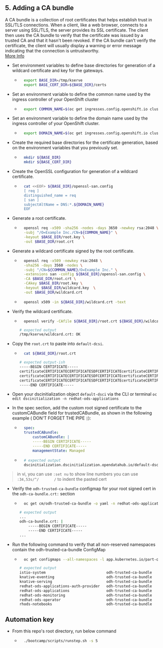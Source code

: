 ## 5. Adding a CA bundle

A CA bundle is a collection of root certificates that helps establish trust in SSL/TLS connections. When a client, like a web browser, connects to a server using SSL/TLS, the server provides its SSL certificate. The client then uses the CA bundle to verify that the certificate was issued by a trusted CA and that it hasn't been revoked. If the CA bundle can't verify the certificate, the client will usually display a warning or error message indicating that the connection is untrustworthy.  
[More Info](https://docs.redhat.com/en/documentation/red_hat_openshift_ai_self-managed/2.10/html/Install_and_unInstall_openshift_ai_self-managed/working-with-certificates_certs#adding-a-ca-bundle_certs)

- Set environment variables to define base directories for generation of a wildcard certificate and key for the gateways.

    - ```sh
        export BASE_DIR=/tmp/kserve
        export BASE_CERT_DIR=${BASE_DIR}/certs
        ```

- Set an environment variable to define the common name used by the ingress controller of your OpenShift cluster

    - ```sh
        export COMMON_NAME=$(oc get ingresses.config.openshift.io cluster -o jsonpath='{.spec.domain}' | awk -F'.' '{print $(NF-1)"."$NF}')
        ```

- Set an environment variable to define the domain name used by the ingress controller of your OpenShift cluster.

    - ```sh
        export DOMAIN_NAME=$(oc get ingresses.config.openshift.io cluster -o jsonpath='{.spec.domain}')
        ```

- Create the required base directories for the certificate generation, based on the environment variables that you previously set.

    - ```sh
        mkdir ${BASE_DIR}
        mkdir ${BASE_CERT_DIR}
        ```

- Create the OpenSSL configuration for generation of a wildcard certificate.

    - ```sh
        cat <<EOF> ${BASE_DIR}/openssl-san.config
        [ req ]
        distinguished_name = req
        [ san ]
        subjectAltName = DNS:*.${DOMAIN_NAME}
        EOF
        ```

- Generate a root certificate.

    - ```sh
        openssl req -x509 -sha256 -nodes -days 3650 -newkey rsa:2048 \
        -subj "/O=Example Inc./CN=${COMMON_NAME}" \
        -keyout $BASE_DIR/root.key \
        -out $BASE_DIR/root.crt
        ```

- Generate a wildcard certificate signed by the root certificate.

    - ```sh
        openssl req -x509 -newkey rsa:2048 \
        -sha256 -days 3560 -nodes \
        -subj "/CN=${COMMON_NAME}/O=Example Inc." \
        -extensions san -config ${BASE_DIR}/openssl-san.config \
        -CA $BASE_DIR/root.crt \
        -CAkey $BASE_DIR/root.key \
        -keyout $BASE_DIR/wildcard.key  \
        -out $BASE_DIR/wildcard.crt
        ```
    - ```sh
        openssl x509 -in ${BASE_DIR}/wildcard.crt -text
        ```

- Verify the wildcard certificate.

    - ```sh
        openssl verify -CAfile ${BASE_DIR}/root.crt ${BASE_DIR}/wildcard.crt
        ```

        ```sh
        # expected output
        /tmp/kserve/wildcard.crt: OK
        ```

- Copy the `root.crt` to paste into `default-dcsi`.

    - ```sh
        cat ${BASE_DIR}/root.crt
        ```

        ```sh
        # expected output-ish
        -----BEGIN CERTIFICATE-----
        certificateCERTIFICATECERTIFICATESDFCERTIFICATEcertificateCERTIFICATE
        certificateCERTIFICATECERTIFICATESDFCERTIFICATEcertificateCERTIFICATE
        certificateCERTIFICATECERTIFICATESDFCERTIFICATEcertificateCERTIFICATE
        -----END CERTIFICATE-----
        ```

- Open your dscinitialization object `default-dsci` via the CLI or terminal
`oc edit dscinitialization -n redhat-ods-applications`

- In the spec section, add the custom root signed certificate to the customCABundle field for trustedCABundle, as shown in the following example ( DON'T FORGET THE PIPE `|`):

    - ```yaml
        spec:
        trustedCABundle:
            customCABundle: |
            -----BEGIN CERTIFICATE-----
            -----END CERTIFICATE-----
            managementState: Managed
        ```

    - ```sh
        # expected output
        dscinitialization.dscinitialization.opendatahub.io/default-dsci edited
        ```
>in vi, you can use `:set nu` to show line numbers
you can use `:34,53s/^/       /` to indent the pasted cert


- Verify the `odh-trusted-ca-bundle` configmap for your root signed cert in the `odh-ca-bundle.crt:` section

    - ```sh
        oc get cm/odh-trusted-ca-bundle -o yaml -n redhat-ods-applications
        ```

        ```sh
        # expected output
        ...
        odh-ca-bundle.crt: |
            -----BEGIN CERTIFICATE-----
            -----END CERTIFICATE-----  
        ... 
        ```

- Run the following command to verify that all non-reserved namespaces contain the odh-trusted-ca-bundle ConfigMap

    - ```sh
        oc get configmaps --all-namespaces -l app.kubernetes.io/part-of=opendatahub-operator | grep odh-trusted-ca-bundle
        ```

        ```sh
        # expected output
        istio-system                            odh-trusted-ca-bundle   2      14m
        knative-eventing                        odh-trusted-ca-bundle   2      14m
        knative-serving                         odh-trusted-ca-bundle   2      14m
        redhat-ods-applications-auth-provider   odh-trusted-ca-bundle   2      14m
        redhat-ods-applications                 odh-trusted-ca-bundle   2      14m
        redhat-ods-monitoring                   odh-trusted-ca-bundle   2      14m
        redhat-ods-operator                     odh-trusted-ca-bundle   2      14m
        rhods-notebooks                         odh-trusted-ca-bundle   2      6m14s
        ```

## Automation key

- From this repo's root directory, run below command
    - ```sh
        ./bootcamp/scripts/runstep.sh -s 5